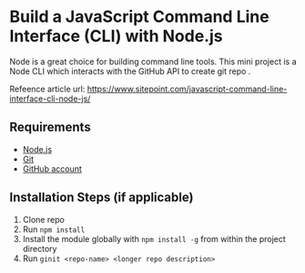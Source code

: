 # Build a JavaScript Command Line Interface (CLI) with Node.js

Node is a great choice for building command line tools.
This mini project is a Node CLI which interacts with the GitHub API to create git repo .

Refeence article url: https://www.sitepoint.com/javascript-command-line-interface-cli-node-js/

## Requirements

* [Node.js](http://nodejs.org/)
* [Git](https://git-scm.com/)
* [GitHub account](https://github.com/)

## Installation Steps (if applicable)

1. Clone repo
2. Run `npm install`
3. Install the module globally with `npm install -g` from within the project directory
4. Run `ginit <repo-name> <longer repo description>`
